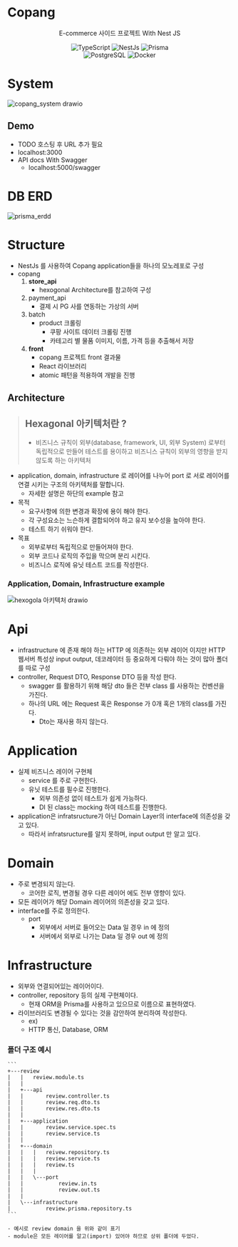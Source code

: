 # Copang
<div align="Center">
   <p stype="bold">E-commerce 사이드 프로젝트 With Nest JS</p>
   <img alt="TypeScript" src="https://img.shields.io/badge/TypeScript-3178C6.svg?&style=plastic&logo=TypeScript&logoColor=white"/>
   <img alt="NestJs" src="https://img.shields.io/badge/NestJs-E0234E.svg?&style=plastic&logo=NestJs&logoColor=white"/>
   <img alt="Prisma" src="https://img.shields.io/badge/Prisma-2D3748.svg?&style=plastic&logo=Prisma&logoColor=white"/>
   <br>
   <img alt="PostgreSQL" src="https://img.shields.io/badge/PostgreSQL-4169E1.svg?&style=plastic&logo=PostgreSQL&logoColor=white"/>
   <img alt="Docker" src="https://img.shields.io/badge/Docker-2496ED.svg?&style=plastic&logo=Docker&logoColor=white"/>
   <br>
</div>

# System
![copang_system drawio](https://github.com/FonDitbul/copang_2_0/assets/49264688/c128bcad-f0ef-4896-9d60-e2d32486c5eb)


## Demo
* TODO 호스팅 후 URL 추가 필요
* localhost:3000
* API docs With Swagger
    * localhost:5000/swagger

# DB ERD
![prisma_erdd](https://github.com/FonDitbul/copang_2_0/assets/49264688/ba693796-b1c1-4e58-846a-57f7e2a15eea)


# Structure
- NestJs 를 사용하여 Copang application들을 하나의 모노레포로 구성
- copang
    1. **store_api**
        - hexogonal Architecture를 참고하여 구성
    2. payment_api
        - 결제 시 PG 사를 연동하는 가상의 서버
    3. batch
        - product 크롤링
            - 쿠팡 사이트 데이터 크롤링 진행
            - 카테고리 별 물품 이미지, 이름, 가격 등을 추출해서 저장
    4. **front**
        - copang 프로젝트 front 결과물
        - React 라이브러리
        - atomic 패턴을 적용하여 개발을 진행

## Architecture

> ## Hexagonal 아키텍처란 ?
> - 비즈니스 규칙이 외부(database, framework, UI, 외부 System) 로부터 독립적으로 만들어 테스트를 용이하고 비즈니스 규칙이 외부의 영향을 받지 않도록 하는 아키텍처

- application, domain, infrastructure 로 레이어를 나누어 port 로 서로 레이어를 연결 시키는 구조의 아키텍처를 말합니다. 
  - 자세한 설명은 하단의 example 참고
- 목적
  - 요구사항에 의한 변경과 확장에 용이 해야 한다.
  - 각 구성요소는 느슨하게 결합되어야 하고 유지 보수성을 높아야 한다.
  - 테스트 하기 쉬워야 한다. 
- 목표
  - 외부로부터 독립적으로 만들어져야 한다.
  - 외부 코드나 로직의 주입을 막으며 분리 시킨다.
  - 비즈니스 로직에 유닛 테스트 코드를 작성한다.


### Application, Domain, Infrastructure example
![hexogola 아키텍처 drawio](https://github.com/FonDitbul/copang_2_0/assets/49264688/2ffc0e76-544a-49aa-96ed-6cbc576cc0d8)
# Api
- infrastructure 에 존재 해야 하는 HTTP 에 의존하는 외부 레이어 이지만 HTTP 웹서버 특성상 input output, 데코레이터 등 중요하게 다뤄야 하는 것이 많아 폴더를 따로 구성
- controller, Request DTO, Response DTO 등을 작성 한다.
    - swagger 를 활용하기 위해 해당 dto 들은 전부 class 를 사용하는 컨벤션을 가진다.
    - 하나의 URL 에는 Request 혹은 Response 가 0개 혹은 1개의 class를 가진다.
        - Dto는 재사용 하지 않는다.

# Application

- 실제 비즈니스 레이어 구현체
    - service 를 주로 구현한다.
    - 유닛 테스트를 필수로 진행한다.
        - 외부 의존성 없이 테스트가 쉽게 가능하다.
        - DI 된 class는 mocking 하여 테스트를 진행한다.
- application은 infratsructure가 아닌 Domain Layer의 interface에 의존성을 갖고 있다.
    - 따라서 infratsructure를 알지 못하며, input output 만 알고 있다.

# Domain
- 주로 변경되지 않는다.
    - 코어한 로직, 변경될 경우 다른 레이어 에도 전부 영향이 있다.
- 모든 레이어가 해당 Domain 레이어의 의존성을 갖고 있다.
- interface를 주로 정의한다.
    - port
        - 외부에서 서버로 들어오는 Data 일 경우 in 에 정의
        - 서버에서 외부로 나가는 Data 일 경우 out 에 정의

# Infrastructure

- 외부와 연결되어있는 레이어이다.
- controller, repository 등의 실제 구현체이다.
    - 현재 ORM을 Prisma를 사용하고 있으므로 이름으로 표현하였다.
- 라이브러리도 변경될 수 있다는 것을 감안하여 분리하여 작성한다.
    - ex)
    - HTTP 통신, Database, ORM

### 폴더 구조 예시

    ```
    +---review
    |   |   review.module.ts
    |   |
    |   +---api
    |   |       review.controller.ts
    |   |       review.req.dto.ts
    |   |       review.res.dto.ts
    |   |
    |   +---application
    |   |       review.service.spec.ts
    |   |       review.service.ts
    |   |
    |   +---domain
    |   |   |   reivew.repository.ts
    |   |   |   review.service.ts
    |   |   |   review.ts
    |   |   |
    |   |   \---port
    |   |           review.in.ts
    |   |           review.out.ts
    |   |
    |   \---infrastructure
    |           review.prisma.repository.ts
    ```

    - 예시로 review domain 을 위와 같이 표기
    - module은 모든 레이어를 알고(import) 있어야 하므로 상위 폴더에 두었다.
